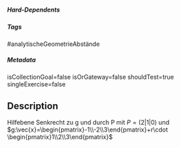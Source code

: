 ##### Hard-Dependents
##### Tags
#analytischeGeometrieAbstände
##### Metadata
isCollectionGoal=false
isOrGateway=false
shouldTest=true
singleExercise=false
## Description
Hilfebene Senkrecht zu g und durch P mit $P=(2|1|0)$ und $g:\vec{x}=\begin{pmatrix}-1\\-2\\3\end{pmatrix}+r\cdot \begin{pmatrix}1\\2\\3\end{pmatrix}$ 
